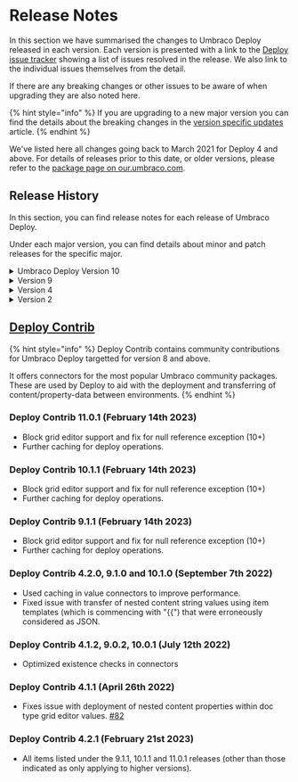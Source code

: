# Release Notes

In this section we have summarised the changes to Umbraco Deploy released in each version. Each version is presented with a link to the [Deploy issue tracker](https://github.com/umbraco/Umbraco.Deploy.Issues/issues) showing a list of issues resolved in the release.  We also link to the individual issues themselves from the detail.

If there are any breaking changes or other issues to be aware of when upgrading they are also noted here.

{% hint style="info" %}
If you are upgrading to a new major version you can find the details about the breaking changes in the [version specific updates](/10/umbraco-deploy/upgrades/version-specific.md) article.
{% endhint %}

We've listed here all changes going back to March 2021 for Deploy 4 and above. For details of releases prior to this date, or older versions, please refer to the [package page on our.umbraco.com](https://our.umbraco.com/packages/developer-tools/umbraco-deploy/).

## Release History

In this section, you can find release notes for each release of Umbraco Deploy.


Under each major version, you can find details about minor and patch releases for the specific major.

<details>

<summary>Umbraco Deploy Version 10</summary>

### [10.1.4](https://github.com/umbraco/Umbraco.Deploy.Issues/issues?q=is%3Aissue+is%3Aclosed+label%3Arelease%2F10.1.4) (March 21st 2023)

*   Fixed issue with transfer of form workflow's "sensitive data" property. [#159](https://github.com/umbraco/Umbraco.Deploy.Issues/issues/159)
*   Fixed issue with datatype not found on cache rebuild [#157](https://github.com/umbraco/Umbraco.Deploy.Issues/issues/157)
*   Resolved issue with progress bar initialization on partial restore dialog
*   Handled file not found issue when calculating media file checksum using file metadata
*   Avoided exception triggered by custom tree implementations that do not expose an alias [#160](https://github.com/umbraco/Umbraco.Deploy.Issues/issues/160)

### [10.1.2](https://github.com/umbraco/Umbraco.Deploy.Issues/issues?q=is%3Aissue+is%3Aclosed+label%3Arelease%2F10.1.2) (November 15th 2022)

* Added batch settings option providing resolution to large content or media transfers hitting Azure service limit [#128](https://github.com/umbraco/Umbraco.Deploy.Issues/issues/128)

### [10.1.1](https://github.com/umbraco/Umbraco.Deploy.Issues/issues?q=is%3Aissue+is%3Aclosed+label%3Arelease%2F10.1.1) (October 18th 2022)

*   Resolved issue with media restore when database items exist and files don't (backport fix to V4) [#123](https://github.com/umbraco/Umbraco.Deploy.Issues/issues/123)
*   Fixed issue with use of HTTP timeout setting (V9+)

### [10.1.0](https://github.com/umbraco/Umbraco.Deploy.Issues/issues?q=is%3Aissue+is%3Aclosed+label%3Arelease%2F10.1.0) (September 7th 2022)

*   Introduced and used caching in deploy operations to improve performance.
*   Increased default and added setting for disk operation timeouts [#135](https://github.com/umbraco/Umbraco.Deploy.Issues/issues/135)
*   Single language content transfers [#132](https://github.com/umbraco/Umbraco.Deploy.Issues/issues/132)
*   Scheduled content transfers.
*   Corrected transfer of unpublished content status [#131](https://github.com/umbraco/Umbraco.Deploy.Issues/issues/131)
*   Improved UX and descriptions in backoffice settings dashboard [#118](https://github.com/umbraco/Umbraco.Deploy.Issues/issues/118)
*   Added ability to download Deploy artifacts (.uda files) as a zip archive from the management dashboard.
*   Added sort options to the schema comparison view in the management dashboard [#115](https://github.com/umbraco/Umbraco.Deploy.Issues/issues/115)
*   Indented the JSON representation of Data Type configuration details in the .uda files for ease of review [#85](https://github.com/umbraco/Umbraco.Deploy.Issues/issues/85)
*   Fixed issue with transfer of Forms prevalue sources from text files that include captions.
*   Ensured Document Type validation messages are transferred between environments [#137](https://github.com/umbraco/Umbraco.Deploy.Issues/issues/137)
*   Fixed issue with scheduled publish date being time shifted on deployments when source and target servers are running in different timezones.
*   Fixed issue with transfer for members of a given type (V10 only) [#139](https://github.com/umbraco/Umbraco.Deploy.Issues/issues/139)


### [10.0.3](https://github.com/umbraco/Umbraco.Deploy.Issues/issues?q=is%3Aissue+is%3Aclosed+label%3Arelease%2F10.0.3) (August 16th 2022)

*   Aligned Git URL displayed in backoffice with that in Cloud Portal (V4 only) [#136](https://github.com/umbraco/Umbraco.Deploy.Issues/issues/136)
*   Fixed issue with deployment of root node value for Umbraco Forms's "save as Umbraco node" workflow [#133](https://github.com/umbraco/Umbraco.Deploy.Issues/issues/133)
*   Fixed incorrect availability of workspace restore in production environment (V9 and V10 only)
*   Added close button to "Transfer now" dialog
*   Resolved registration of deployable types to support configuration for "backoffice edition".

### [10.0.2](https://github.com/umbraco/Umbraco.Deploy.Issues/issues?q=is%3Aissue+is%3Aclosed+label%3Arelease%2F10.0.2) (July 12th 2022)

*   Resolved issue with media restore when database items exist and files don't [#123](https://github.com/umbraco/Umbraco.Deploy.Issues/issues/123)
*   Added details of failed deployment to deploy dashboard [#120](https://github.com/umbraco/Umbraco.Deploy.Issues/issues/120)
*   Added copy button for deploy log in the backoffice [#121](https://github.com/umbraco/Umbraco.Deploy.Issues/issues/121)
*   Fixed typo in UI [#113](https://github.com/umbraco/Umbraco.Deploy.Issues/issues/113)
*   Ensured signature refresh on Data Type move into or out of folder [#125](https://github.com/umbraco/Umbraco.Deploy.Issues/issues/125)
*   Fixed selection of workspace for compare dialog
*   Optimized existence checks in connectors
*   Restore missing partial restore option in content and media tree roots (V9+)
*   Fixed extract trigger URL in PowerShell script distributed with Deploy On-Premise (V9+)
*   Improved deserialization of exceptions for clearer reporting (V9+)

### [10.0.1](https://github.com/umbraco/Umbraco.Deploy.Issues/issues?q=is%3Aissue+is%3Aclosed+label%3Arelease%2F10.0.1) (June 29th 2022)

*   Fixed issue with deployment of content using variant properties [#126](https://github.com/umbraco/Umbraco.Deploy.Issues/issues/126)


### [10.0.0](https://github.com/umbraco/Umbraco.Deploy.Issues/issues?q=is%3Aissue+is%3Aclosed+label%3Arelease%2F10.0.0) (June 16th 2022)

*   Compatibility with .NET 6 and Umbraco 10

</details>

<details>

<summary>Version 9</summary>

### [9.5.4](https://github.com/umbraco/Umbraco.Deploy.Issues/issues?q=is%3Aissue+is%3Aclosed+label%3Arelease%2F9.5.4) (March 21st 2023)

*   Fixed issue with transfer of form workflow's "sensitive data" property. [#159](https://github.com/umbraco/Umbraco.Deploy.Issues/issues/159)
*   Fixed issue with datatype not found on cache rebuild [#157](https://github.com/umbraco/Umbraco.Deploy.Issues/issues/157)
*   Resolved issue with progress bar initialization on partial restore dialog
*   Handled file not found issue when calculating media file checksum using file metadata

### [9.5.3](https://github.com/umbraco/Umbraco.Deploy.Issues/issues?q=is%3Aissue+is%3Aclosed+label%3Arelease%2F9.5.3) (February 14th 2023)

*   Applied various updates to improve performance and reduce likelihood of timeouts when transferring or restoring items in bulk [#128](https://github.com/umbraco/Umbraco.Deploy.Issues/issues/128) [#152](https://github.com/umbraco/Umbraco.Deploy.Issues/issues/152) [#148](https://github.com/umbraco/Umbraco.Deploy.Issues/issues/148) [#110](https://github.com/umbraco/Umbraco.Deploy.Issues/issues/110) [#106](https://github.com/umbraco/Umbraco.Deploy.Issues/issues/106)
    *   Added a task to set signatures via the backoffice settings dashboard, ensuring these are calculated and cached before a restore is commenced.
    *   Provided a configuration option to allow for use of the media file metadata instead of file contents when calculating a checksum.
    *   Made a new default behaviour which can be tweaked via configuration, of loading all relations into memory once we know we are processing a lot of artifact signatures, and doing look-ups for the relations for each entity from there.
    *   Optimised the retrieval of relations ensuring excluded relation types aren't retrieved and then filtered in memory.
    *   Updated the default configuration to exclude the document/media "dependency" relations that were introduced in an earlier minor version of Umbraco 10, and aren't required for including in deployment operations.
    *   Added a configuration value to allow skipping of "path too long" exceptions with media files (so the media item will be created, but with no file attached).
    *   Providing a custom message in the case of a hosting environment hard timeout with information and links to options for resolution.
*   Fixed issue with the Forms add-on that wasn't transferring conditionals on pages or workflows, nor the "contains sensitive data" flag [#158](https://github.com/umbraco/Umbraco.Deploy.Issues/issues/158) [#154](https://github.com/umbraco/Umbraco.Deploy.Issues/issues/154)
*   Fixed display of _IgnoreBrokenDependencies_ setting in the management dashboard (10+) [#151](https://github.com/umbraco/Umbraco.Deploy.Issues/issues/151)
*   Ensured schema files are not generated for member groups when configured to not export them [#150](https://github.com/umbraco/Umbraco.Deploy.Issues/issues/150)
*   Fixed display child nodes indicator for tree picker used for selecting items in the remote environment [#146](https://github.com/umbraco/Umbraco.Deploy.Issues/issues/146)
*   Added additional logging to indicate which item and pass causes a processing failure if and when one occurs [#144](https://github.com/umbraco/Umbraco.Deploy.Issues/issues/144)
*   Tidied up initialization markers [#102](https://github.com/umbraco/Umbraco.Deploy.Issues/issues/102)

### [9.5.2](https://github.com/umbraco/Umbraco.Deploy.Issues/issues?q=is%3Aissue+is%3Aclosed+label%3Arelease%2F9.5.2) (November 15th 2022)

*   Added batch settings option providing resolution to large content or media transfers hitting Azure service limit [#128](https://github.com/umbraco/Umbraco.Deploy.Issues/issues/128)

### [9.5.1](https://github.com/umbraco/Umbraco.Deploy.Issues/issues?q=is%3Aissue+is%3Aclosed+label%3Arelease%2F9.5.1) (October 18th 2022)

*   Resolved issue with media restore when database items exist and files don't (backport fix to V4) [#123](https://github.com/umbraco/Umbraco.Deploy.Issues/issues/123)
*   Fixed issue with use of HTTP timeout setting (V9+)

### [9.5.0](https://github.com/umbraco/Umbraco.Deploy.Issues/issues?q=is%3Aissue+is%3Aclosed+label%3Arelease%2F9.5.0) (September 7th 2022)

*   Introduced and used caching in deploy operations to improve performance.
*   Increased default and added setting for disk operation timeouts [#135](https://github.com/umbraco/Umbraco.Deploy.Issues/issues/135)
*   Single language content transfers [#132](https://github.com/umbraco/Umbraco.Deploy.Issues/issues/132)
*   Scheduled content transfers.
*   Corrected transfer of unpublished content status [#131](https://github.com/umbraco/Umbraco.Deploy.Issues/issues/131)
*   Improved UX and descriptions in backoffice settings dashboard [#118](https://github.com/umbraco/Umbraco.Deploy.Issues/issues/118)
*   Added ability to download Deploy artifacts (.uda files) as a zip archive from the management dashboard.
*   Added sort options to the schema comparison view in the management dashboard [#115](https://github.com/umbraco/Umbraco.Deploy.Issues/issues/115)
*   Indented the JSON representation of Data Type configuration details in the .uda files for ease of review [#85](https://github.com/umbraco/Umbraco.Deploy.Issues/issues/85)
*   Fixed issue with transfer of Forms prevalue sources from text files that include captions.
*   Ensured Document Type validation messages are transferred between environments [#137](https://github.com/umbraco/Umbraco.Deploy.Issues/issues/137)
*   Fixed issue with scheduled publish date being time shifted on deployments when source and target servers are running in different timezones.
*   Fixed issue with transfer for members of a given type (V10 only) [#139](https://github.com/umbraco/Umbraco.Deploy.Issues/issues/139)

### [9.4.2](https://github.com/umbraco/Umbraco.Deploy.Issues/issues?q=is%3Aissue+is%3Aclosed+label%3Arelease%2F9.4.2) (August 16th 2022)

*   Aligned Git URL displayed in backoffice with that in Cloud Portal (V4 only) [#136](https://github.com/umbraco/Umbraco.Deploy.Issues/issues/136)
*   Fixed issue with deployment of root node value for Umbraco Forms's "save as Umbraco node" workflow [#133](https://github.com/umbraco/Umbraco.Deploy.Issues/issues/133)
*   Fixed incorrect availability of workspace restore in production environment (V9 and V10 only)
*   Added close button to "Transfer now" dialog
*   Resolved registration of deployable types to support configuration for "backoffice edition".

### [9.4.1](https://github.com/umbraco/Umbraco.Deploy.Issues/issues?q=is%3Aissue+is%3Aclosed+label%3Arelease%2F9.4.1) (July 12th 2022)

*   Resolved issue with media restore when database items exist and files don't [#123](https://github.com/umbraco/Umbraco.Deploy.Issues/issues/123)
*   Added details of failed deployment to deploy dashboard [#120](https://github.com/umbraco/Umbraco.Deploy.Issues/issues/120)
*   Added copy button for deploy log in the backoffice [#121](https://github.com/umbraco/Umbraco.Deploy.Issues/issues/121)
*   Fixed typo in UI [#113](https://github.com/umbraco/Umbraco.Deploy.Issues/issues/113)
*   Ensured signature refresh on Data Type move into or out of folder [#125](https://github.com/umbraco/Umbraco.Deploy.Issues/issues/125)
*   Fixed selection of workspace for compare dialog
*   Optimized existence checks in connectors
*   Restore missing partial restore option in content and media tree roots (V9+)
*   Fixed extract trigger URL in PowerShell script distributed with Deploy On-Premise (V9+)
*   Improved deserialization of exceptions for clearer reporting (V9+)

### [9.4.0](https://github.com/umbraco/Umbraco.Deploy.Issues/issues?q=is%3Aissue+is%3Aclosed+label%3Arelease%2F9.4.0) (April 12th 2022)

*   Enhancements to content comparison dialog [#101](https://github.com/umbraco/Umbraco.Deploy.Issues/issues/101)[](https://github.com/umbraco/Umbraco.Deploy.Issues/issues/65)
*   Partial restore for Forms and third-party plugins [#100](https://github.com/umbraco/Umbraco.Deploy.Issues/issues/100)
*   Display of configuration information and schema comparison on the deploy "settings" dashboard.
*   Deployment of culture & hostname details [#107](https://github.com/umbraco/Umbraco.Deploy.Issues/issues/107)
*   Optional, automated clear of memory cache
*   Resolved issue with empty value deployment of content based on the tags property editor [#104](https://github.com/umbraco/Umbraco.Deploy.Issues/issues/104)
*   Resolved issue with redirect functionality when records are deployed between environments (part of CMS [#10066](https://github.com/umbraco/Umbraco-CMS/issues/10066))
*   Surfaced information about configuration for the ignore of broken dependencies in the dialog that presents the error information
*   Fixed a CSS rendering issue for the deploy content dashboard's workspace display, when more than four environments are available.
*   Fixed issue with deployment of empty tags data [#104](https://github.com/umbraco/Umbraco.Deploy.Issues/issues/104)
*   Retained compact JSON formatting when transferring grid values

### [9.3.1](https://github.com/umbraco/Umbraco.Deploy.Issues/issues?q=is%3Aissue+is%3Aclosed+label%3Arelease%2F9.3.1) (March 22nd 2022)**

*   Adds support for deploying new relation type property introduced in CMS 9.4
*   Fixes layout issue on workspaces dashboard when more than 4 environments are configured.

### [9.3.0](https://github.com/umbraco/Umbraco.Deploy.Issues/issues?q=is%3Aissue+is%3Aclosed+label%3Arelease%2F9.3.0) (February 15th 2022)

*   Content comparison dialog [#65](https://github.com/umbraco/Umbraco.Deploy.Issues/issues/65)
*   Backoffice deployment of members and member groups.
*   Fixed bug with deployments of templates involving alias renames

### [9.2.3](https://github.com/umbraco/Umbraco.Deploy.Issues/issues?q=is%3Aissue+is%3Aclosed+label%3Arelease%2F9.2.3) (February 15th 2022)

*   Fixed content transfer issue when public access login and error pages are created below the protected page [#99](https://github.com/umbraco/Umbraco.Deploy.Issues/issues/99)
*   Fixed issue with clashing permission letter for "queue for transfer" menu option (V4 only) [#95](https://github.com/umbraco/Umbraco.Deploy.Issues/issues/95)

### [9.2.2](https://github.com/umbraco/Umbraco.Deploy.Issues/issues?q=is%3Aissue+is%3Aclosed+label%3Arelease%2F9.2.2) (January 25th 2022)

*   Fixed ambiguous match exception when deploying forms (V4 only) [#97](https://github.com/umbraco/Umbraco.Deploy.Issues/issues/97)
*   Fixed issue with "live edit" component and scheduled publishing (V9 only) [#98](https://github.com/umbraco/Umbraco.Deploy.Issues/issues/98)
*   Amends to timing of file operation initialization to ensure third party components complete setup (V9 only).
*   Added .NET 6 version of environment variable syntax for Umbraco Cloud configuration settings.

### [9.2.1](https://github.com/umbraco/Umbraco.Deploy.Issues/issues?q=is%3Aissue+is%3Aclosed+label%3Arelease%2F9.2.1) (January 11th 2022)

*   Fixed issue with clashing permission letter for "queue for transfer" menu option [#95](https://github.com/umbraco/Umbraco.Deploy.Issues/issues/95)
*   Fixed link to open project in Cloud portal [#94](https://github.com/umbraco/Umbraco.Deploy.Issues/issues/94)

### [9.2.0](https://github.com/umbraco/Umbraco.Deploy.Issues/issues?q=is%3Aissue+is%3Aclosed+label%3Arelease%2F9.2.0) (December 7th 2021)

*   Fixed issue relating to deployment of image alt text within the rich text editor. [#87](https://github.com/umbraco/Umbraco.Deploy.Issues/issues/87)
*   Added support for deployment of history clean-up settings on Document Types.
*   Fixes display of git clone URL in the backoffice dashboard. [#88](https://github.com/umbraco/Umbraco.Deploy.Issues/issues/88)
*   Updates connection string initialization to earlier in the pipeline to ensure it's available for external component configuration.
*   Fixed casing of Deploy folder in App\Plugins referenced from the custom "no nodes" page.

### [9.0.1](https://github.com/umbraco/Umbraco.Deploy.Issues/issues?q=is%3Aissue+is%3Aclosed+label%3Arelease%2F9.0.1) (October 12th 2021)

*   Removed import Document Type option [#73](https://github.com/umbraco/Umbraco.Deploy.Issues/issues/73)
*   Resolved globalization discrepancy leading to schema mismatch reports [#72](https://github.com/umbraco/Umbraco.Deploy.Issues/issues/72)
*   Set appropriate environment defaults for package migration schema and content installation [#74](https://github.com/umbraco/Umbraco.Deploy.Issues/issues/74) [#75](https://github.com/umbraco/Umbraco.Deploy.Issues/issues/75)

### 9.0.0 (September 27th 2021)

*   V9 release on .NET 5 compatible with CMS V9.

</details>

<details>

<summary>Version 4</summary>

### [4.7.4](https://github.com/umbraco/Umbraco.Deploy.Issues/issues?q=is%3Aissue+is%3Aclosed+label%3Arelease%2F4.7.4) (March 21st 2023)

*   Fixed issue with datatype not found on cache rebuild [#157](https://github.com/umbraco/Umbraco.Deploy.Issues/issues/157)

### [4.7.3](https://github.com/umbraco/Umbraco.Deploy.Issues/issues?q=is%3Aissue+is%3Aclosed+label%3Arelease%2F4.7.3) (February 21st 2023)

*   All items listed under the 9.5.3, 10.1.3 and 11.0.1 releases (other than those indicated as only applying to higher versions).

### [4.7.2](https://github.com/umbraco/Umbraco.Deploy.Issues/issues?q=is%3Aissue+is%3Aclosed+label%3Arelease%2F4.7.2) (November 15th 2022)

*   Added batch settings option providing resolution to large content or media transfers hitting Azure service limit [#128](https://github.com/umbraco/Umbraco.Deploy.Issues/issues/128)

### [4.7.1](https://github.com/umbraco/Umbraco.Deploy.Issues/issues?q=is%3Aissue+is%3Aclosed+label%3Arelease%2F4.7.1) (October 18th 2022)

*   Resolved issue with media restore when database items exist and files don't (backport fix to V4) [#123](https://github.com/umbraco/Umbraco.Deploy.Issues/issues/123)
*   Fixed issue with use of HTTP timeout setting (V9+)

### [4.7.0](https://github.com/umbraco/Umbraco.Deploy.Issues/issues?q=is%3Aissue+is%3Aclosed+label%3Arelease%2F4.7.0) (September 22nd 2022)

*   Fixed issue with scheduled publish date being time shifted on deployments when source and target servers are running in different timezones.
*   Fixed issue with transfer for members of a given type (V10 only) [#139](https://github.com/umbraco/Umbraco.Deploy.Issues/issues/139)
*   Introduced and used caching in deploy operations to improve performance.
*   Increased default and added setting for disk operation timeouts [#135](https://github.com/umbraco/Umbraco.Deploy.Issues/issues/135)
*   Single language content transfers [#132](https://github.com/umbraco/Umbraco.Deploy.Issues/issues/132)
*   Scheduled content transfers.
*   Corrected transfer of unpublished content status [#131](https://github.com/umbraco/Umbraco.Deploy.Issues/issues/131)
*   Improved UX and descriptions in backoffice settings dashboard [#118](https://github.com/umbraco/Umbraco.Deploy.Issues/issues/118)
*   Added ability to download Deploy artifacts (.uda files) as a zip archive from the management dashboard.
*   Added sort options to the schema comparison view in the management dashboard [#115](https://github.com/umbraco/Umbraco.Deploy.Issues/issues/115)
*   Indented the JSON representation of Data Type configuration details in the .uda files for ease of review [#85](https://github.com/umbraco/Umbraco.Deploy.Issues/issues/85)
*   Fixed issue with transfer of Forms prevalue sources from text files that include captions.
*   Ensured Document Type validation messages are transferred between environments [#137](https://github.com/umbraco/Umbraco.Deploy.Issues/issues/137)



### [4.6.2](https://github.com/umbraco/Umbraco.Deploy.Issues/issues?q=is%3Aissue+is%3Aclosed+label%3Arelease%2F4.6.2) (August 16th 2022)

*   Aligned Git URL displayed in backoffice with that in Cloud Portal (V4 only) [#136](https://github.com/umbraco/Umbraco.Deploy.Issues/issues/136)
*   Fixed issue with deployment of root node value for Umbraco Forms's "save as Umbraco node" workflow [#133](https://github.com/umbraco/Umbraco.Deploy.Issues/issues/133)
*   Fixed incorrect availability of workspace restore in production environment (V9 and V10 only)
*   Added close button to "Transfer now" dialog
*   Resolved registration of deployable types to support configuration for "backoffice edition".

### [4.6.1](https://github.com/umbraco/Umbraco.Deploy.Issues/issues?q=is%3Aissue+is%3Aclosed+label%3Arelease%2F4.6.1) (July 12th 2022)

*   Resolved issue with media restore when database items exist and files don't [#123](https://github.com/umbraco/Umbraco.Deploy.Issues/issues/123)
*   Added details of failed deployment to deploy dashboard [#120](https://github.com/umbraco/Umbraco.Deploy.Issues/issues/120)
*   Added copy button for deploy log in the backoffice [#121](https://github.com/umbraco/Umbraco.Deploy.Issues/issues/121)
*   Fixed typo in UI [#113](https://github.com/umbraco/Umbraco.Deploy.Issues/issues/113)
*   Ensured signature refresh on Data Type move into or out of folder [#125](https://github.com/umbraco/Umbraco.Deploy.Issues/issues/125)
*   Fixed selection of workspace for compare dialog
*   Optimized existence checks in connectors
*   Restore missing partial restore option in content and media tree roots (V9+)
*   Fixed extract trigger URL in PowerShell script distributed with Deploy On-Premise (V9+)
*   Improved deserialization of exceptions for clearer reporting (V9+)


### [4.6.0](https://github.com/umbraco/Umbraco.Deploy.Issues/issues?q=is%3Aissue+is%3Aclosed+label%3Arelease%2F4.6.0) (April 26th 2022)

*   Retained compact JSON formatting when transferring grid values
*   Enhancements to content comparison dialog [#101](https://github.com/umbraco/Umbraco.Deploy.Issues/issues/101)[](https://github.com/umbraco/Umbraco.Deploy.Issues/issues/65)
*   Partial restore for Forms and third-party plugins [#100](https://github.com/umbraco/Umbraco.Deploy.Issues/issues/100)
*   Display of configuration information and schema comparison on the deploy "settings" dashboard.
*   Deployment of culture & hostname details [#107](https://github.com/umbraco/Umbraco.Deploy.Issues/issues/107)
*   Optional, automated clear of memory cache
*   Resolved issue with empty value deployment of content based on the tags property editor [#104](https://github.com/umbraco/Umbraco.Deploy.Issues/issues/104)
*   Resolved issue with redirect functionality when records are deployed between environments (part of CMS [#10066](https://github.com/umbraco/Umbraco-CMS/issues/10066))
*   Surfaced information about configuration for the ignore of broken dependencies in the dialog that presents the error information
*   Fixed a CSS rendering issue for the deploy content dashboard's workspace display, when more than four environments are available.
*   Fixed issue with deployment of empty tags data [#104](https://github.com/umbraco/Umbraco.Deploy.Issues/issues/104)

### [4.5.0](https://github.com/umbraco/Umbraco.Deploy.Issues/issues?q=is%3Aissue+is%3Aclosed+label%3Arelease%2F4.5.0) (February 15th 2022)

*   Content comparison dialog [#65](https://github.com/umbraco/Umbraco.Deploy.Issues/issues/65)
*   Backoffice deployment of members and member groups.
*   Added support for deployment of history clean-up settings on Document Types (V4 only)
*   Fixed bug with deployments of templates involving alias renames

### [ 4.4.4](https://github.com/umbraco/Umbraco.Deploy.Issues/issues?q=is%3Aissue+is%3Aclosed+label%3Arelease%2F4.4.4) (February 15th 2022)

*   Fixed content transfer issue when public access login and error pages are created below the protected page [#99](https://github.com/umbraco/Umbraco.Deploy.Issues/issues/99)
*   Fixed issue with clashing permission letter for "queue for transfer" menu option (V4 only) [#95](https://github.com/umbraco/Umbraco.Deploy.Issues/issues/95)

### [4.4.3](https://github.com/umbraco/Umbraco.Deploy.Issues/issues?q=is%3Aissue+is%3Aclosed+label%3Arelease%2F4.4.3) (January 25th 2022)

*   Fixed ambiguous match exception when deploying forms (V4 only) [#97](https://github.com/umbraco/Umbraco.Deploy.Issues/issues/97)
*   Fixed issue with "live edit" component and scheduled publishing (V9 only) [#98](https://github.com/umbraco/Umbraco.Deploy.Issues/issues/98)
*   Amends to timing of file operation initialization to ensure third party components complete setup (V9 only).
*   Added .NET 6 version of environment variable syntax for Umbraco Cloud configuration settings.

### [4.4.2](https://github.com/umbraco/Umbraco.Deploy.Issues/issues?q=is%3Aissue+is%3Aclosed+label%3Arelease%2F4.4.2) (December 21st 2021)

*   Fixed issue with extractions triggered from uda files generated from older versions without property group aliases. [#92](https://github.com/umbraco/Umbraco.Deploy.Issues/issues/92)
*   Fixed timing issue for initiation of reading of file system triggers impacting third party Deploy integrations. [#91](https://github.com/umbraco/Umbraco.Deploy.Issues/issues/91)


### [4.4.1](https://github.com/umbraco/Umbraco.Deploy.Issues/issues?q=is%3Aissue+is%3Aclosed+label%3Arelease%2F4.4.1) (December 7th 2021)

*   Fixed issue relating to deployment of image alt text within the rich text editor. [#87](https://github.com/umbraco/Umbraco.Deploy.Issues/issues/87)


### [4.4.0](https://github.com/umbraco/Umbraco.Deploy.Issues/issues?q=is%3Aissue+is%3Aclosed+label%3Arelease%2F4.4.0) (November 2nd 2021)

*   Separate operations for "tree" and "workspace" restore  [#66](https://github.com/umbraco/Umbraco.Deploy.Issues/issues/66)
*   Finer configuration options for ignoring broken dependencies [#81](https://github.com/umbraco/Umbraco.Deploy.Issues/issues/81)
*   Removed the redundant and misleading deploy operations available on the form "entries" menu item. [#83](https://github.com/umbraco/Umbraco.Deploy.Issues/issues/83)
*   Fixed issue with operations involving Form prevalue sources using XPath. [#69​](https://github.com/umbraco/Umbraco.Deploy.Issues/issues/69)
*   Fixed issue with restore options when Forms 8.8 is used with form definitions stored on disk. [#76](https://github.com/umbraco/Umbraco.Deploy.Issues/issues/76)
*   Improved reliability of extractions triggered from Umbraco Cloud git deployment operations by introducing a new marker file used only on start-up.
*   Improved reliability of extractions on new Cloud infrastructure by wrapping and throttling the file system watcher events.
*   Fixed issues with styling and scripts on the custom “no content” page displayed when Deploy is used.
*   Fixed issue with language deployment when fallbacks are configured.
*   Improved the error reporting when authorization fails between environments (V9 only). [#77](https://github.com/umbraco/Umbraco.Deploy.Issues/issues/77)
*   Fixed issue with restore of empty tab alias  [#84](https://github.com/umbraco/Umbraco.Deploy.Issues/issues/84)

### [4.3.0](https://github.com/umbraco/Umbraco.Deploy.Issues/issues?q=is%3Aissue+is%3Aclosed+label%3Arelease%2F4.3.0) (October 7th 2021)

*   Added support for deployment of CMS tabs and groups
*   Fixed issue with JSON detection causing issues using square brackets in grid content [#70](https://github.com/umbraco/Umbraco.Deploy.Issues/issues/70)

### [4.2.0](https://github.com/umbraco/Umbraco.Deploy.Issues/issues?q=is%3Aissue+is%3Aclosed+label%3Arelease%2F4.2.0+) (August 19th 2021)

*   Added support for deployment of form folders [#75 (Forms)](https://github.com/umbraco/Umbraco.Forms.Issues/issues/75)
*   Added support for backoffice transfer of data from custom packages or solutions 
*   Provided option for deploying dictionary items "as content" [#17](https://github.com/umbraco/Umbraco.Deploy.Issues/issues/17) [#56](https://github.com/umbraco/Umbraco.Deploy.Issues/issues/56)
*   List multiple dependency errors when deploying or restoring [#5](https://github.com/umbraco/Umbraco.Deploy.Issues/issues/5)
*   Add additional detail about deployment errors into logs [#40](https://github.com/umbraco/Umbraco.Deploy.Issues/issues/40)
*   Alter structure of .uda files to put name and alias at the top [#50](https://github.com/umbraco/Umbraco.Deploy.Issues/issues/50)
*   Fixed issue with removal of used macro parameter when restoring [#53](https://github.com/umbraco/Umbraco.Deploy.Issues/issues/53)
*   Add deep-link to deploy dashboard from transfer queue, so will be shown on click from "open transfer queue" (if CMS version supports deep dashboard links) [#57](https://github.com/umbraco/Umbraco.Deploy.Issues/issues/57)
*   Added value connector for new media picker [#58](https://github.com/umbraco/Umbraco.Deploy.Issues/issues/58)
*   Added refresh button to queue [#61](https://github.com/umbraco/Umbraco.Deploy.Issues/issues/61)
*   Fixed issue with changing casing of template aliases [#63](https://github.com/umbraco/Umbraco.Deploy.Issues/issues/63)
*   Added clear signature operation for minor updates of Deploy or CMS
*   Fixed issue with forms deployment where workflows are deleted via code.
*   Fixed issue with deploying Form prevalues with Forms versions < 8.5 [#23](https://github.com/umbraco/Umbraco.Deploy.Issues/issues/23)[](https://github.com/umbraco/Umbraco.Forms.Issues/issues/110)

### 4.1.4 (September 7th 2021)

*   Resolution of issue with failed extractions on vNext infrastructure.


### 4.1.3 (August 3rd 2021)

*   Resolution of issue with failed extractions on vNext infrastructure.

### [4.1.1](https://github.com/umbraco/Umbraco.Deploy.Issues/issues?q=is%3Aissue+is%3Aclosed+label%3Arelease%2F4.1.1+) (April 27th 2021)

*   Added serialization converter for control of number of decimal places - #465 (internal)
*   Resolved issue with deployment of content schedule - #445 (internal) and [#31](https://github.com/umbraco/Umbraco.Deploy.Issues/issues/31)
*   Resolved issue with unnecessary empty records being created in destination database - #444 (internal)
*   Resolved issue with transfer of content templates when variants are enabled - #385 (internal)
*   Resolved issues with content restore progress not updating when custom dashboards are installed - [#39](https://github.com/umbraco/Umbraco.Deploy.Issues/issues/39) and [#47](https://github.com/umbraco/Umbraco.Deploy.Issues/issues/47)
*   Resolved issue with deployment of changes to default language - [#32](https://github.com/umbraco/Umbraco.Deploy.Issues/issues/32)
*   Resolved issue with deployment of empty values not replacing previously entered content - [#1](https://github.com/umbraco/Umbraco.Deploy.Issues/issues/1)
*   Removed "transfer now" button from users that don't have permission to "queue for transfer" - [#25](https://github.com/umbraco/Umbraco.Deploy.Issues/issues/25)
*   Added deployment of member only property type properties (e.g. "view on profile") - [#21](https://github.com/umbraco/Umbraco.Deploy.Issues/issues/21)
*   Cleared pre-values cache on form deployments - [#43](https://github.com/umbraco/Umbraco.Deploy.Issues/issues/43)
*   Ensured datatype move action triggered serialization and allows deployment to target environment - [#10](https://github.com/umbraco/Umbraco.Deploy.Issues/issues/10)
*   Resolve UI issue where dialog closes if not accurate on selecting node from target environment for restore - [#4](https://github.com/umbraco/Umbraco.Deploy.Issues/issues/4)

### 4.1.0 (March 25th 2021)

*   Management dashboard for triggering and viewing status of deployment operations
*   Release of Deploy On-Premises

### 4.0.1 (March 23rd 2021)

*   Enabling Deploy 4 to work in new Cloud infrastructure

</details>

<details>

<summary>Version 2</summary>

### [2.1.6](https://github.com/umbraco/Umbraco.Deploy.Issues/issues?q=is%3Aissue+is%3Aclosed+label%3Arelease%2F4.4.2) (January 11th 2022)

*   Improved reliability of extractions triggered from Umbraco Cloud git deployment operations by introducing a new marker file used only on start-up (back-port from 4.4.0).

### [2.1.5](https://github.com/umbraco/Umbraco.Deploy.Issues/issues?q=is%3Aissue+is%3Aclosed+label%3Arelease%2F2.1.5) (December 7th 2021)

*   Fixed issue relating to deployment of Data Types with prevalues on Umbraco 7. [#20](https://github.com/umbraco/Umbraco.Cloud.Issues/issues/20) [#45](https://github.com/umbraco/Umbraco.Deploy.Issues/issues/45) [#89](https://github.com/umbraco/Umbraco.Deploy.Issues/issues/89)

### 2.1.4
*   Resolution of issue with failed extractions on vNext infrastructure.

### 2.0.18 + 2.1.3 (July 6th 2021)

*   Updating Cloud vNext related configuration

</details>


## [Deploy Contrib](https://github.com/umbraco/Umbraco.Deploy.Contrib)

{% hint style="info" %}
Deploy Contrib contains community contributions for Umbraco Deploy targetted for version 8 and above.

It offers connectors for the most popular Umbraco community packages. These are used by Deploy to aid with the deployment and transferring of content/property-data between environments.
{% endhint %}

### Deploy Contrib 11.0.1 (February 14th 2023)

*   Block grid editor support and fix for null reference exception (10+)
*   Further caching for deploy operations.

### Deploy Contrib 10.1.1 (February 14th 2023)

*   Block grid editor support and fix for null reference exception (10+)
*   Further caching for deploy operations.

### Deploy Contrib 9.1.1 (February 14th 2023)

*   Block grid editor support and fix for null reference exception (10+)
*   Further caching for deploy operations.

### Deploy Contrib 4.2.0, 9.1.0 and 10.1.0 (September 7th 2022)

*   Used caching in value connectors to improve performance.
*   Fixed issue with transfer of nested content string values using item templates (which is commencing with "{{") that were erroneously considered as JSON.

### Deploy Contrib 4.1.2, 9.0.2, 10.0.1 (July 12th 2022)

*   Optimized existence checks in connectors


### Deploy Contrib 4.1.1 (April 26th 2022)

*   Fixes issue with deployment of nested content properties within doc type grid editor values. [#82](https://github.com/umbraco/Umbraco.Deploy.Issues/issues/82)

### Deploy Contrib 4.2.1 (February 21st 2023)

*   All items listed under the 9.1.1, 10.1.1 and 11.0.1 releases (other than those indicated as only applying to higher versions).